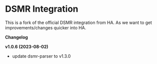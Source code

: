 # DSMR Integration

This is a fork of the official DSMR integration from HA.
As we want to get improvements/changes quicker into HA.

__Changelog__

**v1.0.6 (2023-08-02)**
* update dsmr-parser to v1.3.0